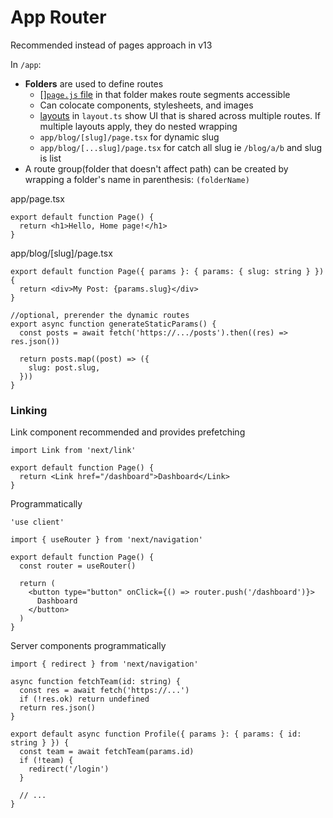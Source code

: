 # App Router

Recommended instead of pages approach in v13

In `/app`:

- **Folders** are used to define routes
  - [][`page.js` file](https://nextjs.org/docs/app/building-your-application/routing/pages) in that folder makes route segments accessible
  - Can colocate components, stylesheets, and images
  - [layouts](https://nextjs.org/docs/app/building-your-application/routing/layouts-and-templates#layouts) in `layout.ts` show UI that is shared across multiple routes. If multiple layouts apply, they do nested wrapping
  - `app/blog/[slug]/page.tsx` for dynamic slug
  - `app/blog/[...slug]/page.tsx` for catch all slug ie `/blog/a/b` and slug is list
- A route group(folder that doesn't affect path) can be created by wrapping a folder's name in parenthesis: `(folderName)`

app/page.tsx

```tsx
export default function Page() {
  return <h1>Hello, Home page!</h1>
}
```

app/blog/[slug]/page.tsx

```tsx
export default function Page({ params }: { params: { slug: string } }) {
  return <div>My Post: {params.slug}</div>
}

//optional, prerender the dynamic routes 
export async function generateStaticParams() {
  const posts = await fetch('https://.../posts').then((res) => res.json())
 
  return posts.map((post) => ({
    slug: post.slug,
  }))
}
```

### Linking

Link component recommended and provides prefetching

```tsx
import Link from 'next/link'
 
export default function Page() {
  return <Link href="/dashboard">Dashboard</Link>
}
```

Programmatically

```tsx
'use client'
 
import { useRouter } from 'next/navigation'
 
export default function Page() {
  const router = useRouter()
 
  return (
    <button type="button" onClick={() => router.push('/dashboard')}>
      Dashboard
    </button>
  )
}
```

Server components programmatically

```tsx
import { redirect } from 'next/navigation'
 
async function fetchTeam(id: string) {
  const res = await fetch('https://...')
  if (!res.ok) return undefined
  return res.json()
}
 
export default async function Profile({ params }: { params: { id: string } }) {
  const team = await fetchTeam(params.id)
  if (!team) {
    redirect('/login')
  }
 
  // ...
}
```



